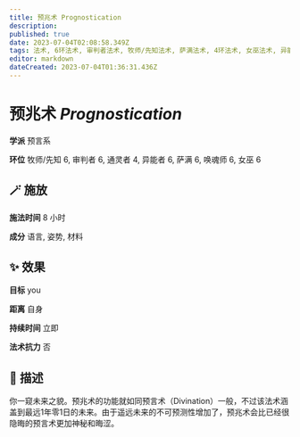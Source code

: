 ```yaml
---
title: 预兆术 Prognostication
description: 
published: true
date: 2023-07-04T02:08:58.349Z
tags: 法术, 6环法术, 审判者法术, 牧师/先知法术, 萨满法术, 4环法术, 女巫法术, 异能者法术, 预言系, 通灵者法术, 唤魂师法术
editor: markdown
dateCreated: 2023-07-04T01:36:31.436Z
---
```


# **预兆术** *Prognostication*

**学派** 预言系 

**环位** 牧师/先知 6, 审判者 6, 通灵者 4, 异能者 6, 萨满 6, 唤魂师 6, 女巫 6

## 🪄 施放

**施法时间** 8 小时

**成分** 语言, 姿势, 材料

## ✨ 效果 

**目标** you 

**距离** 自身  

**持续时间** 立即 

**法术抗力** 否

## 📖 描述

你一窥未来之貌。预兆术的功能就如同预言术（Divination）一般，不过该法术涵盖到最远1年零1日的未来。由于遥远未来的不可预测性增加了，预兆术会比已经很隐晦的预言术更加神秘和晦涩。
    